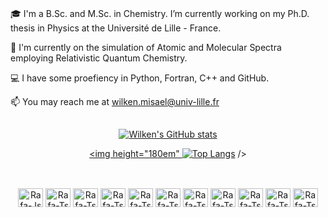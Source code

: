 ###

:mortar_board: I'm a B.Sc. and M.Sc. in Chemistry. I’m currently working on my Ph.D. thesis in Physics at the Université de Lille - France.

:high_brightness: I'm currently on the simulation of Atomic and Molecular Spectra employing Relativistic Quantum Chemistry.

:computer: I have some proefiency in Python, Fortran, C++ and GitHub.

:mailbox: You may reach me at wilken.misael@univ-lille.fr

<a href="https://github.com/rafaballerini">

  ##

</div>

<div align="center">

![Wilken's GitHub stats](https://github-readme-stats.vercel.app/api?username=wilkenmis&hide=prs,stars)

<img height="180em" [![Top Langs](https://github-readme-stats.vercel.app/api/top-langs/?username=wilkenmis)](https://github.com/wilkenmis/github-readme-stats) />

</div>

  ##
  
</div>

<div align="center">

<div style="display: inline_block"><br>
  <img align="center" alt="Rafa-Js" height="30" width="40" src="https://cdn.jsdelivr.net/gh/devicons/devicon/icons/apple/apple-original.svg">

  <img align="center" alt="Rafa-Ts" height="30" width="40" src="https://cdn.jsdelivr.net/gh/devicons/devicon/icons/anaconda/anaconda-original.svg">

  <img align="center" alt="Rafa-Ts" height="30" width="40" src="https://cdn.jsdelivr.net/gh/devicons/devicon/icons/bash/bash-original.svg">

  <img align="center" alt="Rafa-Ts" height="30" width="40" src="https://cdn.jsdelivr.net/gh/devicons/devicon/icons/c/c-line.svg">

  <img align="center" alt="Rafa-Ts" height="30" width="40" src="https://cdn.jsdelivr.net/gh/devicons/devicon/icons/latex/latex-original.svg">

  <img align="center" alt="Rafa-Ts" height="30" width="40" src="https://cdn.jsdelivr.net/gh/devicons/devicon/icons/github/github-original.svg">

  <img align="center" alt="Rafa-Ts" height="30" width="40" src="https://cdn.jsdelivr.net/gh/devicons/devicon/icons/git/git-original.svg">

  <img align="center" alt="Rafa-Ts" height="30" width="40" src="https://cdn.jsdelivr.net/gh/devicons/devicon/icons/markdown/markdown-original.svg">

  <img align="center" alt="Rafa-Ts" height="30" width="40" src="https://cdn.jsdelivr.net/gh/devicons/devicon/icons/pandas/pandas-original.svg">

  <img align="center" alt="Rafa-Ts" height="30" width="40" src="https://cdn.jsdelivr.net/gh/devicons/devicon/icons/python/python-plain.svg">

  <img align="center" alt="Rafa-Ts" height="30" width="40" src="https://cdn.jsdelivr.net/gh/devicons/devicon/icons/visualstudio/visualstudio-plain.svg">

</div>

<!--
**wilkenmis/wilkenmis** is a ✨ _special_ ✨ repository because its `README.md` (this file) appears on your GitHub profile.

Here are some ideas to get you started:

- 🔭 I’m currently working on ...
- 🌱 I’m currently learning ...
- 👯 I’m looking to collaborate on ...
- 🤔 I’m looking for help with ...
- 💬 Ask me about ...
- 📫 How to reach me: ...
- 😄 Pronouns: ...
- ⚡ Fun fact: ...
-->
